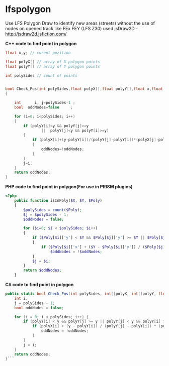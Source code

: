 # lfspolygon

Use LFS Polygon Draw to identify new areas (streets) without the use of nodes on opened track like FEx FEY (LFS Z30)
used jsDraw2D  - http://jsdraw2d.jsfiction.com/

**C++ code to find point in polygon**
```C++
float x,y; // curent pozition

float polyX[] // array of X polygon points
float polyY[] // array of Y polygon points

int polySides // count of points


bool Check_Pos(int polySides,float polyX[],float polyY[],float x,float y)
{

    int      i, j=polySides-1 ;
    bool  oddNodes=false     ;

    for (i=0; i<polySides; i++)
    {
        if (polyY[i]<y && polyY[j]>=y
                ||  polyY[j]<y && polyY[i]>=y)
        {
            if (polyX[i]+(y-polyY[i])/(polyY[j]-polyY[i])*(polyX[j]-polyX[i])<x)
            {
                oddNodes=!oddNodes;
            }
        }
        j=i;
    }
    return oddNodes;
}
```
**PHP code to find point in polygon(For use in PRISM plugins)**
```php
<?php
    public function isInPoly($X, $Y, $Poly)
    {
        $polySides = count($Poly);
        $j = $polySides - 1;
        $oddNodes = false;

        for ($i=0; $i < $polySides; $i++)
        {
            if ($Poly[$i]['y'] < $Y && $Poly[$j]['y'] >= $Y || $Poly[$j]['y'] < $Y && $Poly[$i]['y'] >= $Y)
            {
                if ($Poly[$i]['x'] + ($Y - $Poly[$i]['y']) / ($Poly[$j]['y'] - $Poly[$i]['y']) * ($Poly[$j]['x'] - $Poly[$i]['x']) < $X)
                    $oddNodes = !$oddNodes;
            }
            $j = $i;
        }
        return $oddNodes;
    }
```
**C# code to find point in polygon**
```C#
public static bool Check_Pos(int polySides, int[]polyX, int[]polyY, float x, float y) {
	int i,
	j = polySides - 1;
	bool oddNodes = false;

	for (i = 0; i < polySides; i++) {
		if (polyY[i] < y && polyY[j] >= y || polyY[j] < y && polyY[i] >= y) {
			if (polyX[i] + (y - polyY[i]) / (polyY[j] - polyY[i]) * (polyX[j] - polyX[i]) < x) {
				oddNodes = !oddNodes;
			}
		}
		j = i;
	}
	return oddNodes;
}```
